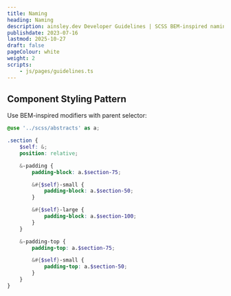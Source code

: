 ```yaml
---
title: Naming
heading: Naming
description: ainsley.dev Developer Guidelines | SCSS BEM-inspired naming conventions & component patterns
publishdate: 2023-07-16
lastmod: 2025-10-27
draft: false
pageColour: white
weight: 2
scripts:
    - js/pages/guidelines.ts
---
```


## Component Styling Pattern

Use BEM-inspired modifiers with parent selector:

```scss
@use '../scss/abstracts' as a;

.section {
	$self: &;
	position: relative;

	&-padding {
		padding-block: a.$section-75;

		&#{$self}-small {
			padding-block: a.$section-50;
		}

		&#{$self}-large {
			padding-block: a.$section-100;
		}
	}

	&-padding-top {
		padding-top: a.$section-75;

		&#{$self}-small {
			padding-top: a.$section-50;
		}
	}
}
```
